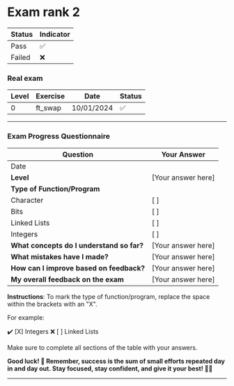 # Exam rank 2 


| Status  | Indicator  |
|---------|------------|
| Pass    | ✅         |
| Failed  | ❌         |



### Real exam

| Level            |    Exercise      |      Date         | Status  |
|------------------|------------------|-------------------|---------|
| 0                | ft_swap          |   10/01/2024      |   ✅    |


---

### Exam Progress Questionnaire



| Question                                      | Your Answer |
|-----------------------------------------------|-------------|
| Date                                          |             |
| **Level**                                     | [Your answer here] |
| **Type of Function/Program**                  |  |
| Character                                     | [ ] |
| Bits                                          | [ ] |
| Linked Lists                                  | [ ] |
| Integers                                      | [ ] |
| **What concepts do I understand so far?**     | [Your answer here] |
| **What mistakes have I made?**                | [Your answer here] |
| **How can I improve based on feedback?**      | [Your answer here] |
| **My overall feedback on the exam**           | [Your answer here] |


**Instructions**: To mark the type of function/program, replace the space within the brackets with an "X". 

For example:

✔️ [X] Integers
❌ [ ] Linked Lists

Make sure to complete all sections of the table with your answers.


**Good luck! 🎯 Remember, success is the sum of small efforts repeated day in and day out. Stay focused, stay confident, and give it your best! 💪🏻**




---
